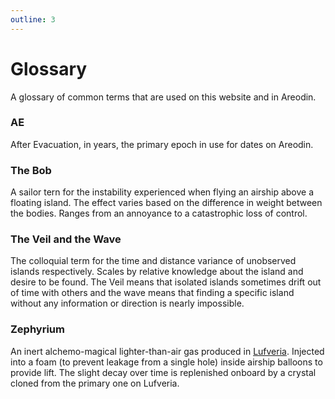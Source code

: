 ```yaml
---
outline: 3
---
```


# Glossary

A glossary of common terms that are used on this website and in Areodin.

### AE

After Evacuation, in years, the primary epoch in use for dates on Areodin.

### The Bob

A sailor tern for the instability experienced when flying an airship above a floating island. The effect varies based on the difference in weight between the bodies. Ranges from an annoyance to a catastrophic loss of control.

### The Veil and the Wave

The colloquial term for the time and distance variance of unobserved islands respectively. Scales by relative knowledge about the island and desire to be found. The Veil means that isolated islands sometimes drift out of time with others and the wave means that finding a specific island without any information or direction is nearly impossible.

### Zephyrium

An inert alchemo-magical lighter-than-air gas produced in [Lufveria](/places/lufveria). Injected into a foam (to prevent leakage from a single hole) inside airship balloons to provide lift. The slight decay over time is replenished onboard by a crystal cloned from the primary one on Lufveria.
